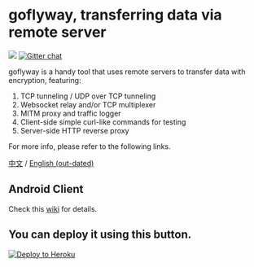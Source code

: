 # goflyway, transferring data via remote server

![](https://raw.githubusercontent.com/coyove/goflyway/gdev/.misc/logo.png)
[![Gitter chat](https://badges.gitter.im/gitterHQ/gitter.png)](https://gitter.im/goflyway/Lobby)

goflyway is a handy tool that uses remote servers to transfer data with encryption, featuring:

1. TCP tunneling / UDP over TCP tunneling
2. Websocket relay and/or TCP multiplexer
3. MITM proxy and traffic logger
4. Client-side simple curl-like commands for testing
5. Server-side HTTP reverse proxy

For more info, please refer to the following links.

[中文](https://github.com/coyove/goflyway/wiki/%E4%BD%BF%E7%94%A8%E6%95%99%E7%A8%8B) / [English (out-dated)](https://github.com/coyove/goflyway/wiki/Getting-Started)

## Android Client

Check this [wiki](https://github.com/coyove/goflyway/wiki/Android-%E5%AE%A2%E6%88%B7%E7%AB%AF) for details.

## You can deploy it using this button.
[![Deploy to Heroku](https://www.herokucdn.com/deploy/button.png)](https://heroku.com/deploy)
